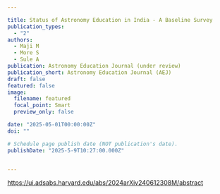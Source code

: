 ```yaml
---

title: Status of Astronomy Education in India - A Baseline Survey
publication_types:
  - "2"
authors:
  - Maji M
  - More S
  - Sule A  
publication: Astronomy Education Journal (under review)
publication_short: Astronomy Education Journal (AEJ)
draft: false
featured: false
image:
  filename: featured
  focal_point: Smart
  preview_only: false

date: "2025-05-01T00:00:00Z"
doi: ""

# Schedule page publish date (NOT publication's date).
publishDate: "2025-5-9T10:27:00.000Z"


---
```

<https://ui.adsabs.harvard.edu/abs/2024arXiv240612308M/abstract>
